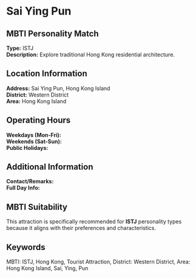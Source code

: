 # Sai Ying Pun

## MBTI Personality Match
**Type:** ISTJ  
**Description:** Explore traditional Hong Kong residential architecture.

## Location Information
**Address:** Sai Ying Pun, Hong Kong Island  
**District:** Western District  
**Area:** Hong Kong Island

## Operating Hours
**Weekdays (Mon-Fri):**   
**Weekends (Sat-Sun):**   
**Public Holidays:** 

## Additional Information
**Contact/Remarks:**   
**Full Day Info:** 

## MBTI Suitability
This attraction is specifically recommended for **ISTJ** personality types because it aligns with their preferences and characteristics.

## Keywords
MBTI: ISTJ, Hong Kong, Tourist Attraction, District: Western District, Area: Hong Kong Island, Sai, Ying, Pun
